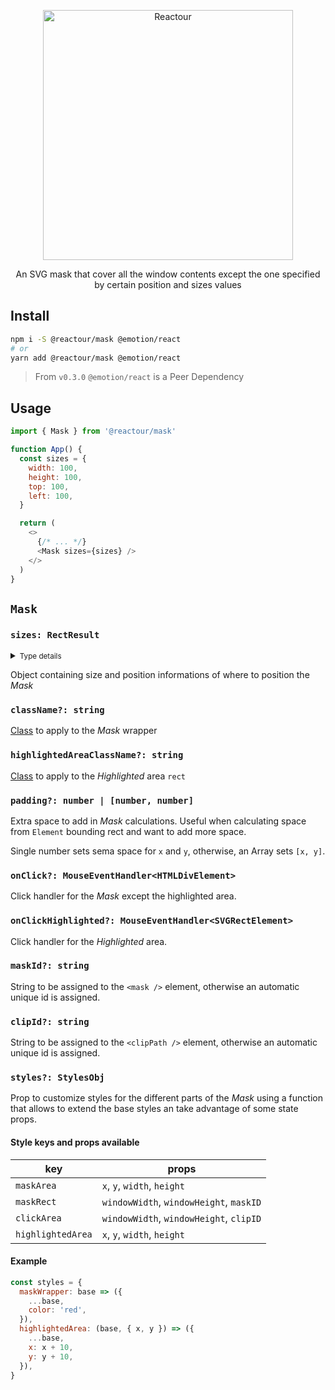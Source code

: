 <p align="center">
  <img alt="Reactour" title="Reactour" src="logo.svg" width="400">
</p>
<p align="center">
  An SVG mask that cover all the window contents except the one specified by certain position and sizes values
</p>

## Install

```zsh
npm i -S @reactour/mask @emotion/react
# or
yarn add @reactour/mask @emotion/react
```

> From `v0.3.0` `@emotion/react` is a Peer Dependency

## Usage

```js
import { Mask } from '@reactour/mask'

function App() {
  const sizes = {
    width: 100,
    height: 100,
    top: 100,
    left: 100,
  }

  return (
    <>
      {/* ... */}
      <Mask sizes={sizes} />
    </>
  )
}
```

## `Mask`

### `sizes: RectResult`

<details>
  <summary><small>Type details</small></summary>

```ts
type RectResult = {
  width: number
  height: number
  top: number
  left: number
  bottom?: number
  right?: number
}
```

</details>

Object containing size and position informations of where to position the _Mask_

### `className?: string`

[Class](https://developer.mozilla.org/en-US/docs/Web/HTML/Global_attributes/class) to apply to the _Mask_ wrapper

### `highlightedAreaClassName?: string`

[Class](https://developer.mozilla.org/en-US/docs/Web/HTML/Global_attributes/class) to apply to the _Highlighted_ area `rect`

### `padding?: number | [number, number]`

Extra space to add in _Mask_ calculations. Useful when calculating space from `Element` bounding rect and want to add more space.

Single number sets sema space for `x` and `y`, otherwise, an Array sets `[x, y]`.

### `onClick?: MouseEventHandler<HTMLDivElement>`

Click handler for the _Mask_ except the highlighted area.

### `onClickHighlighted?: MouseEventHandler<SVGRectElement>`

Click handler for the _Highlighted_ area.

### `maskId?: string`

String to be assigned to the `<mask />` element, otherwise an automatic unique id is assigned.

### `clipId?: string`

String to be assigned to the `<clipPath />` element, otherwise an automatic unique id is assigned.

### `styles?: StylesObj`

Prop to customize styles for the different parts of the _Mask_ using a function that allows to extend the base styles an take advantage of some state props.

#### Style keys and props available

| key               | props                                   |
| ----------------- | --------------------------------------- |
| `maskArea`        | `x`, `y`, `width`, `height`             |
| `maskRect`        | `windowWidth`, `windowHeight`, `maskID` |
| `clickArea`       | `windowWidth`, `windowHeight`, `clipID` |
| `highlightedArea` | `x`, `y`, `width`, `height`             |

#### Example

```js
const styles = {
  maskWrapper: base => ({
    ...base,
    color: 'red',
  }),
  highlightedArea: (base, { x, y }) => ({
    ...base,
    x: x + 10,
    y: y + 10,
  }),
}
```

